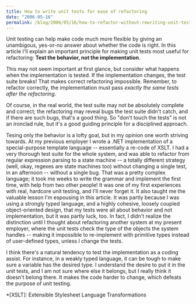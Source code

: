 ```yaml
---
title: How to write unit tests for ease of refactoring
date: "2006-05-16"
permalink: /blog/2006/05/16/how-to-refactor-without-rewriting-unit-tests/
---
```

Unit testing can help make code much more flexible by giving an unambigous, yes-or-no answer about whether the code is right. In this article I'll explain an important principle for making unit tests most useful for refactoring: **Test the behavior, not the implementation**.

This may not seem important at first glance, but consider what happens when the implementation is tested. If the implementation changes, the test suite breaks! That makes correct refactoring impossible. Remember, to refactor correctly, the implementation must pass *exactly the same tests after the refactoring*.

Of course, in the real world, the test suite may not be absolutely complete and correct; the refactoring may reveal bugs the test suite didn't catch, and if there are such bugs, that's a good thing. So "don't touch the tests" is not an ironclad rule, but it's a good guiding principle for a disciplined approach.

Tesing only the behavior is a lofty goal, but in my opinion one worth striving towards. At my previous employer I wrote a .NET implementation of a special-purpose template language -- essentially a re-code of XSLT. I had a very thorough test suite for the whole system, and was able to refactor from regular expression parsing to a state machine -- a totally different strategy (well, okay, regexes are state machines too) without changing a single test, in an afternoon -- without a single bug. That was a pretty complex language; it took me weeks to write the grammar and implement the first time, with help from two other people! It was one of my first experiences with real, hardcore unit testing, and I'll never forget it.
It also taught me the valuable lesson I'm espousing in this article. It was partly because I was using a strongly typed language, and a highly cohesive, loosely coupled object-oriented design, that my tests were all about behavior and not implementation, but it was partly luck, too. In fact, I didn't realize the distinction until I thought about refactoring another system at my present employer, where the unit tests check the type of the objects the system handles -- making it impossible to re-implement with primitive types instead of user-defined types, unless I change the tests.

I think there's a natural tendency to test the implementation as a coding assist. For instance, in a weakly typed language, it can be tough to make sure a variable has the desired type. I understand the desire to put it in the unit tests, and I am not sure where else it belongs, but I really think it doesn't belong there. It makes the code harder to change, which defeats the purpose of unit testing.

 *[XSLT]: Extensible Stylesheet Language Transformations
